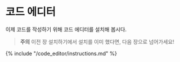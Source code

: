 # 코드 에디터

이제 코드를 작성하기 위해 코드 에디터를 설치해 봅시다.

> **주의** 이전 장 설치하기에서 설치를 이미 했다면, 다음 장으로 넘어가세요!

{% include "/code_editor/instructions.md" %}
